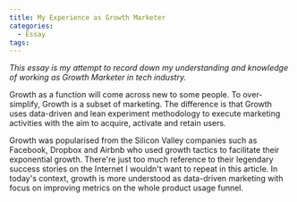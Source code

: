 ```yaml
---
title: My Experience as Growth Marketer
categories:
  - Essay
tags:
---
```


_This essay is my attempt to record down my understanding and knowledge of working as Growth Marketer in tech industry._

Growth as a function will come across new to some people. To over-simplify, Growth is a subset of marketing. The difference is that Growth uses data-driven and lean experiment methodology to execute marketing activities with the aim to acquire, activate and retain users.

Growth was popularised from the Silicon Valley companies such as Facebook, Dropbox and Airbnb who used growth tactics to facilitate their exponential growth. There're just too much reference to their legendary success stories on the Internet I wouldn't want to repeat in this article. In today's context, growth is more understood as data-driven marketing with focus on improving metrics on the whole product usage funnel.
